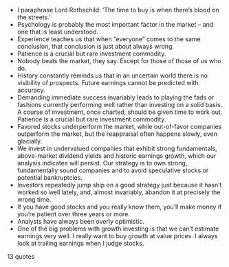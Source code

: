  - I paraphrase Lord Rothschild: ‘The time to buy is when there’s blood on the streets.’
 - Psychology is probably the most important factor in the market – and one that is least understood.
 - Experience teaches us that when “everyone” comes to the same conclusion, that conclusion is just about always wrong.
 - Patience is a crucial but rare investment commodity.
 - Nobody beats the market, they say. Except for those of those of us who do.
 - History constantly reminds us that in an uncertain world there is no visibility of prospects. Future earnings cannot be predicted with accuracy.
 - Demanding immediate success invariably leads to playing the fads or fashions currently performing well rather than investing on a solid basis. A course of investment, once charted, should be given time to work out. Patience is a crucial but rare investment commodity.
 - Favored stocks underperform the market, while out-of-favor companies outperform the market, but the reappraisal often happens slowly, even glacially.
 - We invest in undervalued companies that exhibit strong fundamentals, above-market dividend yields and historic earnings growth, which our analysis indicates will persist. Our strategy is to own strong, fundamentally sound companies and to avoid speculative stocks or potential bankruptcies.
 - Investors repeatedly jump ship on a good strategy just because it hasn’t worked so well lately, and, almost invariably, abandon it at precisely the wrong time.
 - If you have good stocks and you really know them, you’ll make money if you’re patient over three years or more.
 - Analysts have always been overly optimistic.
 - One of the big problems with growth investing is that we can’t estimate earnings very well. I really want to buy growth at value prices. I always look at trailing earnings when I judge stocks.

13 quotes